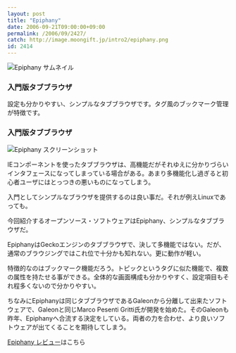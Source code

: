 ```yaml
---
layout: post
title: "Epiphany"
date: 2006-09-21T09:00:00+09:00
permalink: /2006/09/2427/
catch: http://image.moongift.jp/intro2/epiphany.png
id: 2414
---
```

 ![Epiphany サムネイル](http://image.moongift.jp/intro2/epiphany.t.png "Epiphany サムネイル")
  

### 入門版タブブラウザ
  
設定も分かりやすい、シンプルなタブブラウザです。タグ風のブックマーク管理が特徴です。  
<!--more-->  

### 入門版タブブラウザ
  

![Epiphany スクリーンショット](http://image.moongift.jp/intro2/epiphany.png "Epiphany スクリーンショット")

  

IEコンポーネントを使ったタブブラウザは、高機能だがそれゆえに分かりづらいインタフェースになってしまっている場合がある。あまり多機能化し過ぎると初心者ユーザにはとっつきの悪いものになってしまう。

  

入門としてシンプルなブラウザを提供するのは良い事だ。それが例えLinuxであっても。

  

今回紹介するオープンソース・ソフトウェアはEpiphany、シンプルなタブブラウザだ。

  

EpiphanyはGeckoエンジンのタブブラウザで、決して多機能ではない。だが、通常のブラウジングではこれ位で十分かも知れない。更に動作が軽い。

  

特徴的なのはブックマーク機能だろう。トピックというタグに似た機能で、複数の属性を持たせる事ができる。全体的な画面構成も分かりやすく、設定項目もそれ程多くないので分かりやすい。

  

ちなみにEpiphanyは同じタブブラウザであるGaleonから分離して出来たソフトウェアで、Galeonと同じMarco Pesenti Gritti氏が開発を始めた。そのGaleonも昨年、Epiphanyへ合流する決定をしている。両者の力を合わせ、より良いソフトウェアが出てくることを期待してしまう。

  

[Epiphany レビュー](http://oss.moongift.jp/review/i-2428.html)はこちら

